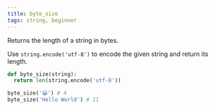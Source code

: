 ```yaml
---
title: byte_size
tags: string, beginner
---
```


Returns the length of a string in bytes.

Use `string.encode('utf-8')` to encode the given string and return its length.

```py
def byte_size(string):
  return len(string.encode('utf-8'))
```

```py
byte_size('😀') # 4
byte_size('Hello World') # 11
```
